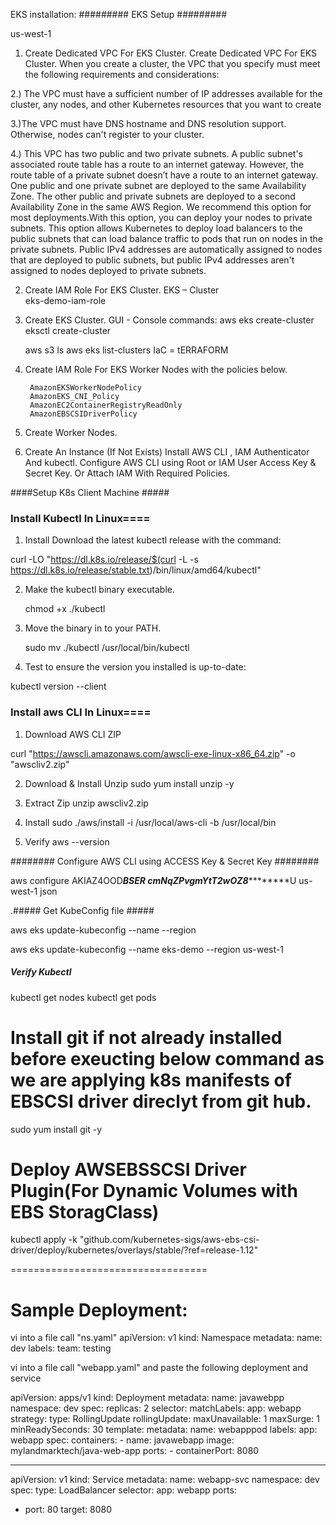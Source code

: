 EKS installation:
#########
EKS Setup
#########

   us-west-1  

1) Create Dedicated VPC For EKS Cluster. Create Dedicated VPC For EKS Cluster. When you create a cluster, the VPC that you specify must meet the following requirements and considerations:
    
2.) The VPC must have a sufficient number of IP addresses available for the cluster, any nodes, and other Kubernetes resources that you want to create

3.)The VPC must have DNS hostname and DNS resolution support. Otherwise, nodes can't register to your cluster.

4.) This VPC has two public and two private subnets. A public subnet's associated route table has a route to an internet gateway. However, the route table of a private subnet doesn’t have a route to an internet gateway. One public and one private subnet are deployed to the same Availability Zone. The other public and private subnets are deployed to a second Availability Zone in the same AWS Region. We recommend this option for most deployments.With this option, you can deploy your nodes to private subnets. This option allows Kubernetes to deploy load balancers to the public subnets that can load balance traffic to pods that run on nodes in the private subnets. Public IPv4 addresses are automatically assigned to nodes that are deployed to public subnets, but public IPv4 addresses aren't assigned to nodes deployed to private subnets.

     
2) Create IAM Role For EKS Cluster.
      EKS – Cluster   
      eks-demo-iam-role

3) Create EKS Cluster.
   GUI - Console
  commands:
      aws eks create-cluster  
      eksctl create-cluster 

      aws s3 ls 
      aws eks list-clusters 
  IaC = tERRAFORM

4) Create IAM Role For EKS Worker Nodes with the policies below.
    
        AmazonEKSWorkerNodePolicy
        AmazonEKS_CNI_Policy
        AmazonEC2ContainerRegistryReadOnly
        AmazonEBSCSIDriverPolicy 

5) Create Worker Nodes.


6) Create An Instance (If Not Exists) Install AWS CLI , IAM Authenticator And kubectl. Configure AWS CLI using Root or IAM User Access Key & Secret Key. Or Attach IAM With Required       Policies.


####Setup K8s Client Machine #####

### Install Kubectl In Linux====

1) Install Download the latest kubectl release with the command:

curl -LO "https://dl.k8s.io/release/$(curl -L -s https://dl.k8s.io/release/stable.txt)/bin/linux/amd64/kubectl"



2) Make the kubectl binary executable. 

     chmod +x ./kubectl
   
3) Move the binary in to your PATH.

      sudo mv ./kubectl /usr/local/bin/kubectl
4) Test to ensure the version you installed is up-to-date:

kubectl version --client   


### Install aws CLI In Linux====

1) Download AWS CLI ZIP
    
  curl "https://awscli.amazonaws.com/awscli-exe-linux-x86_64.zip" -o "awscliv2.zip"

2) Download & Install Unzip
    sudo yum install unzip -y

3) Extract Zip 
    unzip awscliv2.zip
  
4) Install
  sudo ./aws/install -i /usr/local/aws-cli -b /usr/local/bin
  
5) Verify
  aws --version 
  
  
######## Configure AWS CLI using ACCESS Key & Secret Key ########

aws configure
  AKIAZ4OOD*********BSER
  cmNqZPvgmYtT2wOZ8*****************U
  us-west-1
  json

.##### Get KubeConfig file #####

aws eks update-kubeconfig --name <ClusterName> --region <RegionName> 

aws eks update-kubeconfig --name eks-demo --region us-west-1 

##### Verify Kubectl #####
kubectl get nodes
kubectl get pods


# Install git if not already installed before exeucting below command as we are applying k8s manifests of EBSCSI driver direclyt from git hub.

sudo yum install git -y 


Deploy AWSEBSSCSI Driver Plugin(For Dynamic Volumes with EBS StoragClass)
=========================================================================
kubectl apply -k "github.com/kubernetes-sigs/aws-ebs-csi-driver/deploy/kubernetes/overlays/stable/?ref=release-1.12"

==================================  

Sample Deployment:
=================== 

vi into a file call "ns.yaml"
apiVersion: v1
kind: Namespace
metadata:
  name: dev
  labels:
    team: testing



vi into a file call "webapp.yaml" and paste the following deployment and service

apiVersion: apps/v1
kind: Deployment
metadata:
  name: javawebpp
  namespace: dev
spec:
  replicas: 2
  selector:
    matchLabels:
      app: webapp
  strategy:
    type: RollingUpdate
    rollingUpdate:
      maxUnavailable: 1
      maxSurge: 1
  minReadySeconds: 30
  template:
    metadata:
      name: webapppod
      labels:
        app: webapp
    spec:
      containers:
      - name: javawebapp
        image: mylandmarktech/java-web-app
        ports:
        - containerPort: 8080

---
apiVersion: v1
kind: Service
metadata:
  name: webapp-svc
  namespace: dev
spec:
  type: LoadBalancer
  selector:
    app: webapp
  ports:
  - port: 80
    target: 8080




